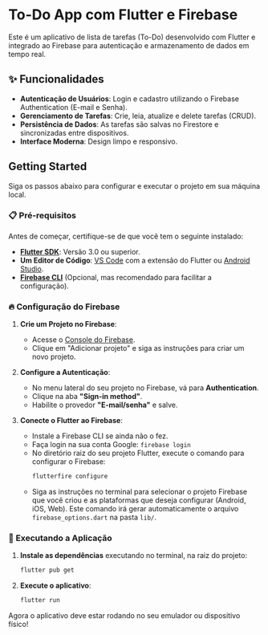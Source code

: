 # To-Do App com Flutter e Firebase

Este é um aplicativo de lista de tarefas (To-Do) desenvolvido com Flutter e integrado ao Firebase para autenticação e armazenamento de dados em tempo real.

## ✨ Funcionalidades

- **Autenticação de Usuários**: Login e cadastro utilizando o Firebase Authentication (E-mail e Senha).
- **Gerenciamento de Tarefas**: Crie, leia, atualize e delete tarefas (CRUD).
- **Persistência de Dados**: As tarefas são salvas no Firestore e sincronizadas entre dispositivos.
- **Interface Moderna**: Design limpo e responsivo.

## Getting Started

Siga os passos abaixo para configurar e executar o projeto em sua máquina local.

### 📋 Pré-requisitos

Antes de começar, certifique-se de que você tem o seguinte instalado:

- **[Flutter SDK](https://docs.flutter.dev/get-started/install)**: Versão 3.0 ou superior.
- **Um Editor de Código**: [VS Code](https://code.visualstudio.com/) com a extensão do Flutter ou [Android Studio](https://developer.android.com/studio).
- **[Firebase CLI](https://firebase.google.com/docs/cli#setup_the_cli)** (Opcional, mas recomendado para facilitar a configuração).

### 🔥 Configuração do Firebase

1.  **Crie um Projeto no Firebase**:
    - Acesse o [Console do Firebase](https://console.firebase.google.com/).
    - Clique em "Adicionar projeto" e siga as instruções para criar um novo projeto.

2.  **Configure a Autenticação**:
    - No menu lateral do seu projeto no Firebase, vá para **Authentication**.
    - Clique na aba **"Sign-in method"**.
    - Habilite o provedor **"E-mail/senha"** e salve.

3.  **Conecte o Flutter ao Firebase**:
    - Instale a Firebase CLI se ainda não o fez.
    - Faça login na sua conta Google: `firebase login`
    - No diretório raiz do seu projeto Flutter, execute o comando para configurar o Firebase:
      ```bash
      flutterfire configure
      ```
    - Siga as instruções no terminal para selecionar o projeto Firebase que você criou e as plataformas que deseja configurar (Android, iOS, Web). Este comando irá gerar automaticamente o arquivo `firebase_options.dart` na pasta `lib/`.

### 🚀 Executando a Aplicação

1.  **Instale as dependências** executando no terminal, na raiz do projeto:
    ```bash
    flutter pub get
    ```
2.  **Execute o aplicativo**:
    ```bash
    flutter run
    ```

Agora o aplicativo deve estar rodando no seu emulador ou dispositivo físico!

